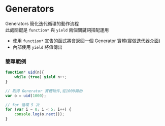 # Generators

Generators 簡化迭代循環的動作流程<br>
此處關鍵是 `function*` 與 `yield` 兩個關鍵詞搭配運用

- 使用 `function*` 宣告的函式將會返回一個 Generator 實體(實做[迭代器介面])
- 內部使用 `yield` 將值傳出


### 簡單範例
```js
function* uid(n){
    while (true) yield n++;
}

// 取得 Generator 實體物件,從1000開始
var o = uid(1000);

// for 循環 5 次
for (var i = 0; i < 5; i++) {
    console.log(o.next());
}
```

[迭代器介面]:iterator-for-of.md#interfaces
